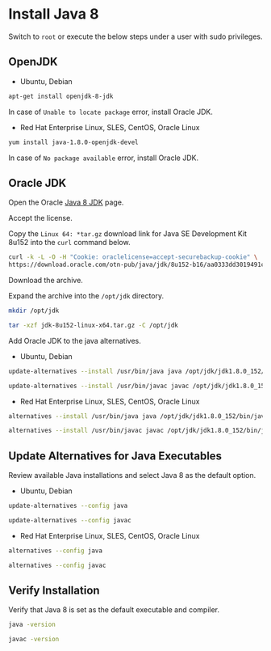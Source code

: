 # Install Java 8

Switch to `root` or execute the below steps under a user with sudo privileges.

## OpenJDK

* Ubuntu, Debian

```sh
apt-get install openjdk-8-jdk
```

In case of `Unable to locate package` error, install Oracle JDK.

* Red Hat Enterprise Linux, SLES, CentOS, Oracle Linux

```sh
yum install java-1.8.0-openjdk-devel
```

In case of `No package available` error, install Oracle JDK.

## Oracle JDK

Open the Oracle [Java 8 JDK](https://www.oracle.com/technetwork/java/javase/downloads/jdk8-downloads-2133151.html) page.

Accept the license.

Copy the `Linux 64: *tar.gz` download link for Java SE Development Kit 8u152 into the `curl` command below.

```sh
curl -k -L -O -H "Cookie: oraclelicense=accept-securebackup-cookie" \
https://download.oracle.com/otn-pub/java/jdk/8u152-b16/aa0333dd3019491ca4f6ddbe78cdb6d0/jdk-8u152-linux-x64.tar.gz
```

Download the archive.

Expand the archive into the `/opt/jdk` directory.

```sh
mkdir /opt/jdk
```

```sh
tar -xzf jdk-8u152-linux-x64.tar.gz -C /opt/jdk
```

Add Oracle JDK to the java alternatives.

* Ubuntu, Debian

```sh
update-alternatives --install /usr/bin/java java /opt/jdk/jdk1.8.0_152/bin/java 100
```

```sh
update-alternatives --install /usr/bin/javac javac /opt/jdk/jdk1.8.0_152/bin/javac 100
```

* Red Hat Enterprise Linux, SLES, CentOS, Oracle Linux

```sh
alternatives --install /usr/bin/java java /opt/jdk/jdk1.8.0_152/bin/java 100
```

```sh
alternatives --install /usr/bin/javac javac /opt/jdk/jdk1.8.0_152/bin/javac 100
```

## Update Alternatives for Java Executables

Review available Java installations and select Java 8 as the default option.

* Ubuntu, Debian

```sh
update-alternatives --config java
```

```sh
update-alternatives --config javac
```

* Red Hat Enterprise Linux, SLES, CentOS, Oracle Linux

```sh
alternatives --config java
```

```sh
alternatives --config javac
```

## Verify Installation

Verify that Java 8 is set as the default executable and compiler.

```sh
java -version
```

```sh
javac -version
```

